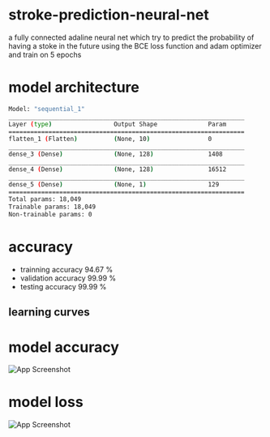 # stroke-prediction-neural-net
a fully connected adaline neural net which try to predict the probability of having a stoke in the future
using the BCE loss function and adam optimizer and train on 5 epochs
# model architecture
```bash
Model: "sequential_1"
_________________________________________________________________
Layer (type)                 Output Shape              Param   
=================================================================
flatten_1 (Flatten)          (None, 10)                0         
_________________________________________________________________
dense_3 (Dense)              (None, 128)               1408      
_________________________________________________________________
dense_4 (Dense)              (None, 128)               16512     
_________________________________________________________________
dense_5 (Dense)              (None, 1)                 129       
=================================================================
Total params: 18,049
Trainable params: 18,049
Non-trainable params: 0
```
# accuracy
- trainning accuracy 94.67 %
- validation accuracy 99.99 %
- testing accuracy 99.99 % 
##  learning curves 
# model accuracy
![App Screenshot](https://github.com/amine-ziad-ounnoughene/stroke-prediction-neural-net/blob/c4e73973605191cdd47e1f51bec6e1f1a05b1e9b/model-accuracy.jpg)
# model loss
![App Screenshot](https://github.com/amine-ziad-ounnoughene/stroke-prediction-neural-net/blob/6321d3a922a02edf8e7a47ee0fd2443cde4b7bee/model-loss.jpg)
